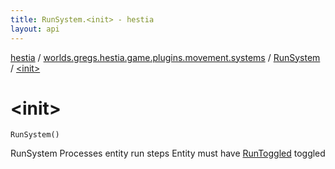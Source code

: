 ```yaml
---
title: RunSystem.<init> - hestia
layout: api
---
```


<div class='api-docs-breadcrumbs'><a href="../../index.html">hestia</a> / <a href="../index.html">worlds.gregs.hestia.game.plugins.movement.systems</a> / <a href="index.html">RunSystem</a> / <a href="./-init-.html">&lt;init&gt;</a></div>

# &lt;init&gt;

<div class="signature"><code><span class="identifier">RunSystem</span><span class="symbol">(</span><span class="symbol">)</span></code></div>

RunSystem
Processes entity run steps
Entity must have <a href="../../worlds.gregs.hestia.game.plugins.movement.components/-run-toggled/index.html">RunToggled</a> toggled

